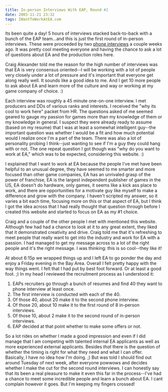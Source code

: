 ```yaml
---
title: In-person Interviews With EAP, Round #1
date: 2003-11-21 23:32
tags: IWantToWorkAtEA.com
---
```

Its been quite a day! 5 hours of interviews stacked back-to-back with a bunch of the EAP team...and this is just the first round of in-person interviews. These were proceeded by two [phone interviews][1] a couple weeks ago. It was pretty cool meeting everyone and having the chance to ask a lot of questions about EA and the production roles here.

Craig Alexander told me the reason for the high number of interviews was that EA is very consensus oriented--I will be working with a lot of people very closely under a lot of pressure and it's important that everyone get along really well. It sounds like a good idea to me. And I get 10 more people to ask about EA and learn more of the culture and way or working at my game company of choice. :)

Each interview was roughly a 45 minute one-on-one interview. I met producers and DDs of various ranks and interests. I received the "why its cool to work here" packet from HR. The questions asked of me seemed geared to gauge my passion for games more than my knowledge of them or my knowledge in general. I suspect they were already ready to assume (based on my resume) that I was at least a somewhat intelligent guy--the important question was whether I would be a fit and how much potential would I realize once I'm a part of the team. There was also a lot of personality probing I think--just wanting to see if I'm a guy they could hang with or not. The one repeat question I got though was "why do you want to work at EA," which was to be expected, considering this website. :)

I explained that I want to work at EA because the people I've met have been helpful to an unusual degree, they have seemed to me smarter and more focused than other game companies, EA has an unrivaled grasp of the power of franchise, EA is the largest independent publisher of games in the US, EA doesn't do hardware, only games, it seems like a kick ass place to work, and there are opportunities for a motivate guy like myself to make a difference and grow with the company. I haven't scripted my answer, so it varies a bit each time, focusing more on this or that aspect of EA, but I think I got the idea across that I had really thought that question through before I created this website and started to focus on EA as my #1 choice.

Craig and a couple of the other people I met with mentioned this website. Although few had had a chance to look at it to any great extent, they liked that it demonstrated creativity and drive. Craig told me that it's refreshing to meet people that really want to get into the industry and work for EA with a passion. I had managed to get my message across to a lot of the right people and it's the right message. I was thinking: this is so cool--they like it!

At about 6:15p we wrapped things up and I left EA to go ponder the day and enjoy a Friday evening in the Bay Area. Overall I felt pretty happy with the way things went. I felt that I had put by best foot forward. Or at least a good foot. ;) In my head I reviewed the recruitment process as I understood it:

1. EAPs recruiters go through a bunch of resumes and find 40 they want to phone interview at least once.
1. The first interview is conducted with each of the 40.
1. Of those 40, about 20 make it to the second phone interview.
1. Of those 20, about 10 make it to the first round of 8 in-person interviews.
1. Of those 10, about 2 make it to the second round of in-person interviews.
1. EAP decided at that point whether to make some offers or not.

So a lot rides on whether I made a good impression and even if I did manage that I am competing with talented internal EA applicants as well as more experienced external applicants. Besides *that* there is the question of whether the timing is right for what they need and what I can offer. Basically, I have no idea how I'm doing. ;) But was told I should find out around Tuesday of next week, after everyone powwows and decides whether I make the cut for the second round interviews. I can honestly say that its been a real pleasure to make it even this far in the process--I've had a chance to meet some incredible people and learn a bunch about EA. I cant complain however it goes. But I'm keeping my fingers crossed!

 [1]: /first-interview.html

